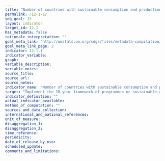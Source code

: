 ```yaml
---
title: "Number of countries with sustainable consumption and production (SCP) national action plans or SCP mainstreamed as a priority or a target into national policies"
permalink: /12-1-1/
sdg_goal: 12
layout: indicator
target_id: 12.1
has_metadata: false
rationale_interpretation: ""
goal_meta_link: "http://unstats.un.org/sdgs/files/metadata-compilation/Metadata-Goal-12.pdf"
goal_meta_link_page: 2
indicator: 12.1.1
indicator_variable: 
graph: 
variable_description: 
variable_notes: 
source_title: 
source_url: 
source_notes: 
indicator_name: "Number of countries with sustainable consumption and production (SCP) national action plans or SCP mainstreamed as a priority or a target into national policies"
target: "Implement the 10-year framework of programmes on sustainable consumption and production, all countries taking action, with developed countries taking the lead, taking into account the development and capabilities of developing countries."
indicator_definition: ""
actual_indicator_available: 
method_of_computation: ""
sources_and_data_collection: 
international_and_national_references: 
unit_of_measure: 
disaggregation_1: 
disaggregation_2: 
time_reference: 
periodicity: 
date_of_release_by_nso: 
scheduled_update: 
comments_and_limitations: 
---
```


